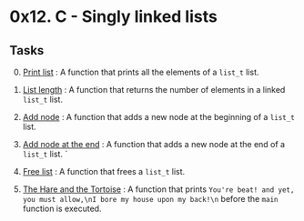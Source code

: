 # 0x12. C - Singly linked lists


## Tasks

0. [Print list](./0-print_list.c) : A function that prints all the elements of a `list_t` list.

1. [List length](./1-list_len.c) : A function that returns the number of elements in a linked `list_t` list.

2. [Add node](./2-add_node.c) : A function that adds a new node at the beginning of a `list_t` list.

3. [Add node at the end](./3-add_node_end.c) : A function that adds a new node at the end of a `list_t` list.
`
4. [Free list](4-free_list.c) : A function that frees a `list_t` list.

5. [The Hare and the Tortoise](./100-first.c) : A function that prints `You're beat! and yet, you must allow,\nI bore my house upon my back!\n` before the `main` function is executed.
